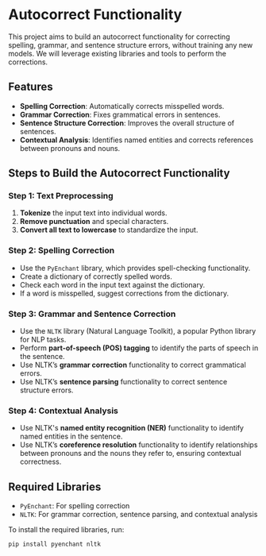 # Autocorrect Functionality

This project aims to build an autocorrect functionality for correcting spelling, grammar, and sentence structure errors, without training any new models. We will leverage existing libraries and tools to perform the corrections.

## Features
- **Spelling Correction**: Automatically corrects misspelled words.
- **Grammar Correction**: Fixes grammatical errors in sentences.
- **Sentence Structure Correction**: Improves the overall structure of sentences.
- **Contextual Analysis**: Identifies named entities and corrects references between pronouns and nouns.

## Steps to Build the Autocorrect Functionality

### Step 1: Text Preprocessing
1. **Tokenize** the input text into individual words.
2. **Remove punctuation** and special characters.
3. **Convert all text to lowercase** to standardize the input.

### Step 2: Spelling Correction
- Use the `PyEnchant` library, which provides spell-checking functionality.
- Create a dictionary of correctly spelled words.
- Check each word in the input text against the dictionary.
- If a word is misspelled, suggest corrections from the dictionary.

### Step 3: Grammar and Sentence Correction
- Use the `NLTK` library (Natural Language Toolkit), a popular Python library for NLP tasks.
- Perform **part-of-speech (POS) tagging** to identify the parts of speech in the sentence.
- Use NLTK’s **grammar correction** functionality to correct grammatical errors.
- Use NLTK’s **sentence parsing** functionality to correct sentence structure errors.

### Step 4: Contextual Analysis
- Use NLTK's **named entity recognition (NER)** functionality to identify named entities in the sentence.
- Use NLTK’s **coreference resolution** functionality to identify relationships between pronouns and the nouns they refer to, ensuring contextual correctness.

## Required Libraries
- `PyEnchant`: For spelling correction
- `NLTK`: For grammar correction, sentence parsing, and contextual analysis

To install the required libraries, run:
```bash
pip install pyenchant nltk
